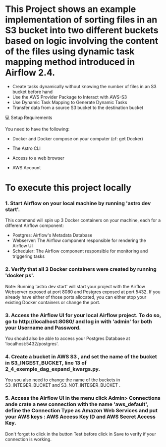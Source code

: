 
# This Project shows an example implementation of sorting files in an S3 bucket into two different buckets based on logic involving the content of the files using dynamic task mapping method introduced in Airflow 2.4.

* Create tasks dynamically without knowing the number of files in an S3 bucket before hand
* Use the AWS Provider Package to Interact with AWS-S3
* Use Dynamic Task Mapping to Generate Dynamic Tasks
* Transfer data from a source S3 bucket to the destination bucket


💻 Setup Requirements

You need to have the following:

* Docker and Docker compose on your computer (cf: get Docker)

* The Astro CLI
* Access to a web browser
* AWS Account

To execute this project locally
===============================


### 1. Start Airflow on your local machine by running 'astro dev start'.

This command will spin up 3 Docker containers on your machine, each for a different Airflow component:

- Postgres: Airflow's Metadata Database
- Webserver: The Airflow component responsible for rendering the Airflow UI
- Scheduler: The Airflow component responsible for monitoring and triggering tasks



### 2. Verify that all 3 Docker containers were created by running 'docker ps'.


Note: Running 'astro dev start' will start your project with the Airflow Webserver exposed at port 8080 and Postgres exposed at port 5432. If you already have either of those ports allocated, you can either stop your existing Docker containers or change the port.

### 3. Access the Airflow UI for your local Airflow project. To do so, go to http://localhost:8080/ and log in with 'admin' for both your Username and Password.

You should also be able to access your Postgres Database at 'localhost:5432/postgres'.

### 4. Create a bucket in AWS S3 , and set the name of the bucket in S3_INGEST_BUCKET, line 13 of 2_4_exemple_dag_expand_kwargs.py.

You sou also need to change the name of the buckets in S3_INTEGER_BUCKET and S3_NOT_INTEGER_BUCKET .

### 5. Access the Airflow UI in the menu click Admin> Connections ande crate a new connection with the name 'aws_default', define the Connection Type as Amazon Web Services and put your AWS keys : AWS Access Key ID and AWS Secret Access Key.

Don't forget to click in the button Test before click in Save to verify if your connection is working.



